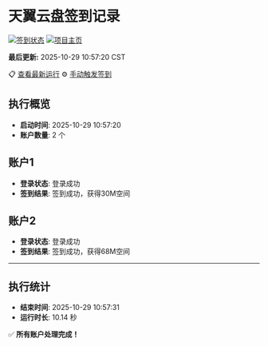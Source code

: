 # 天翼云盘签到记录

[![签到状态](https://github.com/xdrive5/cloud9/actions/workflows/main.yml/badge.svg)](https://github.com/xdrive5/cloud9/actions/workflows/main.yml) [![项目主页](https://img.shields.io/badge/GitHub-项目主页-blue?logo=github)](https://github.com/xdrive5/cloud9)

**最后更新:** 2025-10-29 10:57:20 CST

📋 [查看最新运行](https://github.com/xdrive5/cloud9/actions/runs/18895632195) ⚙️ [手动触发签到](https://github.com/xdrive5/cloud9/actions/workflows/main.yml)

## 执行概览
- **启动时间**: 2025-10-29 10:57:20
- **账户数量**: 2 个

## 账户1
- **登录状态**: 登录成功
- **签到结果**: 签到成功，获得30M空间

## 账户2
- **登录状态**: 登录成功
- **签到结果**: 签到成功，获得68M空间

---
## 执行统计
- **结束时间**: 2025-10-29 10:57:31
- **运行时长**: 10.14 秒

✅ **所有账户处理完成！**
